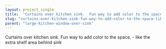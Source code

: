 ```yaml
---
layout: project_single
title:  "Curtains over kitchen sink.  Fun way to add color to the space. - like the extra shelf area behind sink"
slug: "curtains-over-kitchen-sink-fun-way-to-add-color-to-the-space-like-the"
parent: "large-kitchen-window-over-sink"
---
```

Curtains over kitchen sink.  Fun way to add color to the space. - like the extra shelf area behind sink